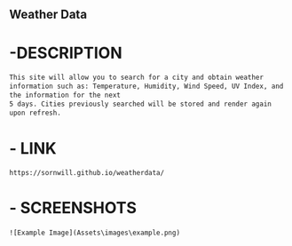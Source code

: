 ## Weather Data

# -DESCRIPTION
    This site will allow you to search for a city and obtain weather information such as: Temperature, Humidity, Wind Speed, UV Index, and the information for the next
    5 days. Cities previously searched will be stored and render again upon refresh. 

# - LINK
    https://sornwill.github.io/weatherdata/

# - SCREENSHOTS
    ![Example Image](Assets\images\example.png)

